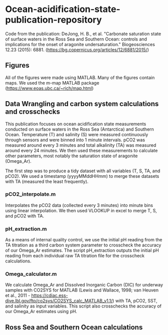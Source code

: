# Ocean-acidification-state-publication-repository
Code from the publication: DeJong, H. B., et al. "Carbonate saturation state of surface waters in the Ross Sea and Southern Ocean: controls and implications for the onset of aragonite undersaturation." Biogeosciences 12.23 (2015): 6881. (https://bg.copernicus.org/articles/12/6881/2015/)

## Figures

All of the figures were made using MATLAB. Many of the figures contain maps. We used the m-map MATLAB package (https://www.eoas.ubc.ca/~rich/map.html)

## Data Wrangling and carbon system calculations and crosschecks

This publication focuses on ocean acidification state measurements conducted on surface waters in the Ross Sea (Antarctica) and Southern Ocean. Temperature (T) and salinity (S) were measured continuously through sensors and were binned into 1 minute intervals. pCO2 was measured around every 3 minutes and total alkalinity (TA) was measured around every 24 minutes. We then used these measurements to calculate other parameters, most notably the saturation state of aragonite (Omega_Ar).

The first step was to produce a tidy dataset with all variables (T, S, TA, and pCO2). We used a timestamp (yyyyMMddHHmm) to merge these datasets with TA (measured the least frequently). 

### pCO2_interpolate.m

Interpolates the pCO2 data (collected every 3 minutes) into minute bins using linear interpolation. We then used VLOOKUP in excel to merge T, S, and pCO2 with TA.

### pH_extraction.m

As a means of internal quality control, we use the initial pH reading from the TA titration as a third carbon system parameter to crosscheck the accuracy of our Omega_Ar estimates. The script pH_extraction outputs the initial pH reading from each individual raw TA titration file for the crosscheck calculations.

### Omega_calculator.m

We calculate Omega_Ar and Dissolved Inorganic Carbon (DIC) for underway samples with CO2SYS for MATLAB (Lewis and
Wallace, 1998; van Heuven et al., 2011 - https://cdiac.ess-dive.lbl.gov/ftp/co2sys/CO2SYS_calc_MATLAB_v1.1/) with TA, pCO2,
SST, and salinity as input variables. This script also crosschecks the accuracy of our Omega_Ar estimates using pH. 

## Ross Sea and Southern Ocean calculations

### 
